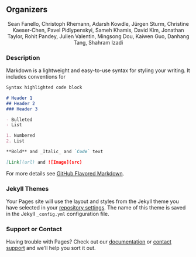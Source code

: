 ## Organizers
<p style="text-align: center;"> Sean Fanello, Christoph Rhemann, Adarsh Kowdle, Jürgen Sturm,  
Christine Kaeser-Chen, Pavel Pidlypenskyi, Sameh Khamis,  David Kim,  Jonathan Taylor, 
Rohit Pandey, Julien Valentin,  Mingsong Dou, Kaiwen Guo, Danhang Tang, Shahram Izadi
</p>


### Description

Markdown is a lightweight and easy-to-use syntax for styling your writing. It includes conventions for

```markdown
Syntax highlighted code block

# Header 1
## Header 2
### Header 3

- Bulleted
- List

1. Numbered
2. List

**Bold** and _Italic_ and `Code` text

[Link](url) and ![Image](src)
```

For more details see [GitHub Flavored Markdown](https://guides.github.com/features/mastering-markdown/).

### Jekyll Themes

Your Pages site will use the layout and styles from the Jekyll theme you have selected in your [repository settings](https://github.com/augmentedperception/cvpr18/settings). The name of this theme is saved in the Jekyll `_config.yml` configuration file.

### Support or Contact

Having trouble with Pages? Check out our [documentation](https://help.github.com/categories/github-pages-basics/) or [contact support](https://github.com/contact) and we’ll help you sort it out.
